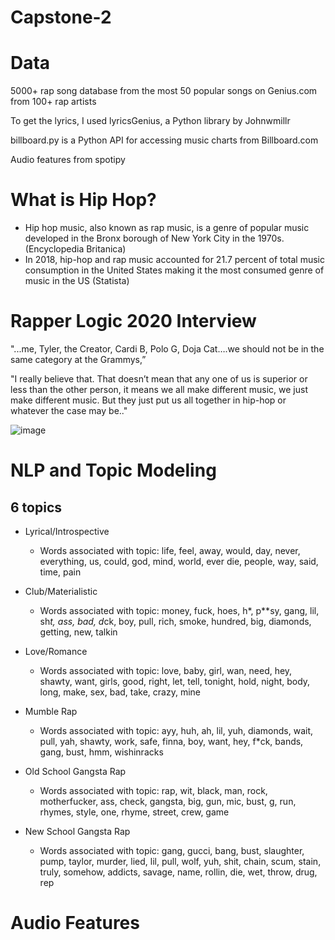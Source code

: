# Capstone-2
# Data
5000+ rap song database from the most 50 popular songs on Genius.com from 100+ rap artists

  To get the lyrics, I used lyricsGenius, a Python library by Johnwmillr
  
  billboard.py is a Python API for accessing music charts from Billboard.com
  
  Audio features from spotipy 
  
# What is Hip Hop?

* Hip hop music, also known as rap music, is a genre of popular music developed in the Bronx borough of New York City in the 1970s. (Encyclopedia Britanica)
* In 2018, hip-hop and rap music accounted for 21.7 percent of total music consumption in the United States making it the most consumed genre of music in the US (Statista)


# Rapper Logic 2020 Interview

"...me, Tyler, the Creator, Cardi B, Polo G, Doja Cat….we should not be in the same category at the Grammys,” 

"I really believe that. That doesn’t mean that any one of us is superior or less than the other person, it means we all make different music, we just make different music. But they just put us all together in hip-hop or whatever the case may be.."

![image](https://www.digitaltveurope.com/files/2020/07/Logic-768x576.jpg)


# NLP and Topic Modeling

## 6 topics
- Lyrical/Introspective
  - Words associated with topic: life, feel, away, would, day, never, everything, us, could, god, mind, world, ever die, people, way, said, time, pain

- Club/Materialistic
  - Words associated with topic: money, fuck, hoes, h*, p**sy, gang, lil, sh*t, ass, bad, d*ck, boy, pull, rich, smoke, hundred, big, diamonds, getting, new, talkin
  
- Love/Romance
  - Words associated with topic: love, baby, girl, wan, need, hey, shawty, want, girls, good, right, let, tell, tonight, hold, night, body, long, make, sex, bad, take, crazy, mine
  
- Mumble Rap
  - Words associated with topic: ayy, huh, ah, lil, yuh, diamonds, wait, pull, yah, shawty, work, safe, finna, boy, want, hey, f*ck, bands, gang, bust, hmm, wishinracks
  
- Old School Gangsta Rap
  - Words associated with topic: rap, wit, black, man, rock, motherfucker, ass, check, gangsta, big, gun, mic, bust, g, run, rhymes, style, one, rhyme, street, crew, game
  
- New School Gangsta Rap
  - Words associated with topic: gang, gucci, bang, bust, slaughter, pump, taylor, murder, lied, lil, pull, wolf, yuh, shit, chain, scum, stain, truly, somehow, addicts, savage, name, rollin, die, wet, throw, drug, rep


# Audio Features




